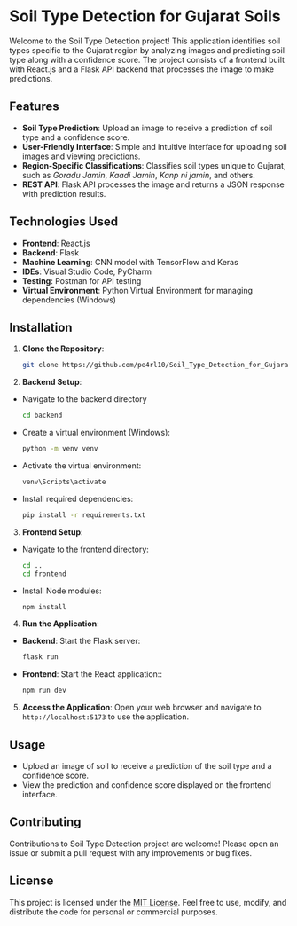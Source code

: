 # Soil Type Detection for Gujarat Soils

Welcome to the Soil Type Detection project! This application identifies soil types specific to the Gujarat region by analyzing images and predicting soil type along with a confidence score. The project consists of a frontend built with React.js and a Flask API backend that processes the image to make predictions.

## Features

- **Soil Type Prediction**: Upload an image to receive a prediction of soil type and a confidence score.
- **User-Friendly Interface**: Simple and intuitive interface for uploading soil images and viewing predictions.
- **Region-Specific Classifications**: Classifies soil types unique to Gujarat, such as *Goradu Jamin*, *Kaadi Jamin*, *Kanp ni jamin*, and others.
- **REST API**: Flask API processes the image and returns a JSON response with prediction results.

## Technologies Used

- **Frontend**: React.js
- **Backend**: Flask
- **Machine Learning**: CNN model with TensorFlow and Keras
- **IDEs**: Visual Studio Code, PyCharm
- **Testing**: Postman for API testing
- **Virtual Environment**: Python Virtual Environment for managing dependencies (Windows)

## Installation

1. **Clone the Repository**:
   ```bash
   git clone https://github.com/pe4rl10/Soil_Type_Detection_for_Gujarat_Soils.git
   ```

2. **Backend Setup**:

- Navigate to the backend directory
    ```bash
    cd backend
    ```
- Create a virtual environment (Windows):
    ```bash
    python -m venv venv
    ```
- Activate the virtual environment:
    ```bash
    venv\Scripts\activate
    ```
- Install required dependencies:
    ```bash
    pip install -r requirements.txt
    ```
3. **Frontend Setup**:
- Navigate to the frontend directory:
    ```bash
    cd ..
    cd frontend
    ```
- Install Node modules:
    ```bash
    npm install
    ```
4. **Run the Application**:
- **Backend**: Start the Flask server:
    ```bash
    flask run
    ```
- **Frontend**: Start the React application::
    ```bash
    npm run dev
    ```
5. **Access the Application**: Open your web browser and navigate to `http://localhost:5173` to use the application.

## Usage
- Upload an image of soil to receive a prediction of the soil type and a confidence score.
- View the prediction and confidence score displayed on the frontend interface.

## Contributing

Contributions to Soil Type Detection project are welcome! Please open an issue or submit a pull request with any improvements or bug fixes.

## License

This project is licensed under the [MIT License](LICENSE). Feel free to use, modify, and distribute the code for personal or commercial purposes.

